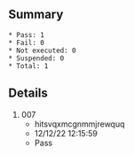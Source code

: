 ## Summary
	* Pass: 1
	* Fail: 0
	* Not executed: 0
	* Suspended: 0
	* Total: 1
## Details
1. 007
	* hitsvqxmcgnmmjrewquq
	* 12/12/22 12:15:59
	* Pass
